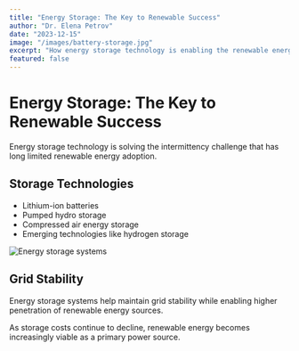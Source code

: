 ```yaml
---
title: "Energy Storage: The Key to Renewable Success"
author: "Dr. Elena Petrov"
date: "2023-12-15"
image: "/images/battery-storage.jpg"
excerpt: "How energy storage technology is enabling the renewable energy transition."
featured: false
---
```


# Energy Storage: The Key to Renewable Success

Energy storage technology is solving the intermittency challenge that has long limited renewable energy adoption.

## Storage Technologies

- Lithium-ion batteries
- Pumped hydro storage
- Compressed air energy storage
- Emerging technologies like hydrogen storage

![Energy storage systems](/images/battery-storage.jpg)

## Grid Stability

Energy storage systems help maintain grid stability while enabling higher penetration of renewable energy sources.

As storage costs continue to decline, renewable energy becomes increasingly viable as a primary power source.
